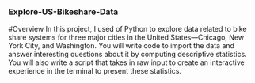### Explore-US-Bikeshare-Data

#Overview
In this project, I used of Python to explore data related to bike share systems for three major cities in the United States—Chicago, New York City, and Washington. 
You will write code to import the data and answer interesting questions about it by computing descriptive statistics.
You will also write a script that takes in raw input to create an interactive experience in the terminal to present these statistics.
